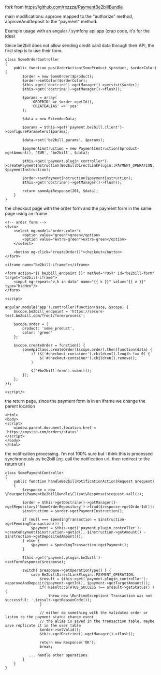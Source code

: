 fork from https://github.com/rezzza/PaymentBe2billBundle

main modifications: approve mapped to the "authorize" method, approveAndDeposit to the "payment" method.

Example usage with an angular / symfony api app (crap code, it's for the idea)

Since be2bill does not allow sending credit card data through their API, the first step is to use their form.

    class SomeOrderController
    {
        public function postOrderAction(SomeProduct $product, $orderColor) {
            $order = new SomeOrder($product);
            $order->setColor($orderColor);
            $this->get('doctrine')->getManager()->persist($order);
            $this->get('doctrine')->getManager()->flush();

            $params = array(
                'ORDERID' => $order->getId(),
                'CREATEALIAS' => 'yes'
            );

            $data = new ExtendedData;

            $params = $this->get('payment.be2bill.client')->configureParameters($params);

            $data->set('be2bill_params', $params);

            $paymentInstruction = new PaymentInstruction($product->getAmount(), 'EUR', 'be2bill', $data);

            $this->get('payment.plugin_controller')->createPaymentInstruction(Be2billDirectLinkPlugin::PAYMENT_OPERATION, $paymentInstruction);

            $order->setPaymentInstruction($paymentInstruction);
            $this->get('doctrine')->getManager()->flush();

            return someApiResponse(201, $data);
        }
    }

the checkout page with the order form and the payment form in the same page using an iframe

    <!-- order form -->
    <form>
        <select ng-model="order.color">
            <option value="green">green</option>
            <option value="extra-green">extra-green</option>
        </select>

        <button ng-click="createOrder()">checkout</button>
    </form>

    <iframe name="be2bill-iframe"></iframe>

    <form action="{{ be2bill_endpoint }}" method="POST" id="be2bill-form" target="be2bill-iframe">
        <input ng-repeat="v,k in data" name="{{ k }}" value="{{ v }}" type="hidden"/>
    </form>

    <script>

    angular.module('app').controller(function($sce, $scope) {
        $scope.be2bill_endpoint = 'https://secure-test.be2bill.com/front/form/process';

        $scope.order = {
            product: 'some_product',
            color: 'green'
        };

        $scope.createOrder = function() {
            someApiClass.createOrder($scope.order).then(function(data) {
                if ($('#checkout-container').children().length !== 0) {
		            $('#checkout-container').children().remove();
	            }

                $('#be2bill-form').submit();
            });
        };
    });

    <script/>

the return page, since the payment form is in an iframe we change the parent location

    <html>
    <body>
    <script>
        window.parent.document.location.href = 'https://mysite.com/orders/status'
    </script>
    </body>
    </html>

the notification processing. I'm not 100% sure but I think this is processed synchronously by be2bill (eg. call the notification url, then redirect to the return url)

    class SomePaymentController
    {
        public function handleBe2billNotificationAction(Request $request)
        {
            $response = new \Pourquoi\PaymentBe2billBundle\Client\Response($request->all());

            $order = $this->getDoctrine()->getManager()->getRepository('SomeOrderRepository')->find($response->getOrderId());
            $instruction = $order->getPaymentInstruction();

            if (null === $pendingTransaction = $instruction->getPendingTransaction()) {
                $payment = $this->get('payment.plugin_controller')->createPayment($instruction->getId(), $instruction->getAmount() - $instruction->getDepositedAmount());
            } else {
                $payment = $pendingTransaction->getPayment();
            }

            $this->get('payment.plugin.be2bill')->setFormResponse($response);

            switch( $response->getOperationType() ) {
                case Be2billDirectLinkPlugin::PAYMENT_OPERATION:
                    $result = $this->get('payment.plugin_controller')->approveAndDeposit($payment->getId(), $payment->getTargetAmount());
                    if( Result::STATUS_SUCCESS !== $result->getStatus() ) {
                        throw new \RuntimeException('Transaction was not successful: '.$result->getReasonCode());
                    }

                    // either do something with the validated order or listen to the payment status change event
                    // the alias is saved in the transaction table, maybe save replicate it in the user table
                    $order->setValid();
                    $this->getDoctrine()->getManager()->flush();

                    return new Response('OK');
                    break;

               ... handle other operations
            }
        }
    }
